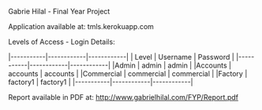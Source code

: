 Gabrie Hilal - Final Year Project

Application available at: tmls.kerokuapp.com

Levels of Access - Login Details:

|-----------|------------|------------|
|   Level   |  Username  |  Password  |
|-----------|------------|------------|
|Admin      | admin      | admin      |
|Accounts   | accounts   | accounts   |
|Commercial | commercial | commercial |
|Factory    | factory1   | factory1   |
|-----------|------------|------------|

Report available in PDF at: http://www.gabrielhilal.com/FYP/Report.pdf
